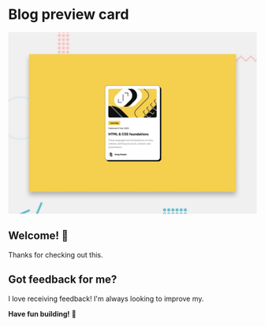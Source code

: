 # Blog preview card

![Design preview for the Blog preview card coding challenge](./design/desktop-preview.jpg)

## Welcome! 👋

Thanks for checking out this.

## Got feedback for me?

I love receiving feedback! I'm always looking to improve my.

**Have fun building!** 🚀
